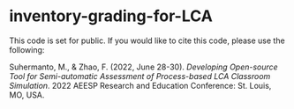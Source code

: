 # inventory-grading-for-LCA
This code is set for public. If you would like to cite this code, please use the following:

Suhermanto, M., & Zhao, F. (2022, June 28-30). _Developing Open-source Tool for Semi-automatic Assessment of Process-based LCA Classroom Simulation_. 2022 AEESP Research and Education Conference: St. Louis, MO, USA.
